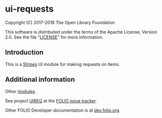 # ui-requests

Copyright (C) 2017-2018 The Open Library Foundation

This software is distributed under the terms of the Apache License,
Version 2.0. See the file "[LICENSE](LICENSE)" for more information.

## Introduction

This is a [Stripes](https://github.com/folio-org/stripes-core/) UI module
for making requests on items.

## Additional information

Other [modules](http://dev.folio.org/source-code/#client-side).

See project [UIREQ](https://issues.folio.org/browse/UIREQ)
at the [FOLIO issue tracker](http://dev.folio.org/community/guide-issues).

Other FOLIO Developer documentation is at [dev.folio.org](http://dev.folio.org/)
